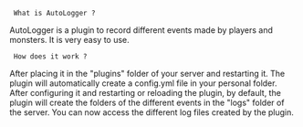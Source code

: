      What is AutoLogger ?

AutoLogger is a plugin to record different events made by players and monsters. It is very easy to use.

     How does it work ?

After placing it in the "plugins" folder of your server and restarting it. The plugin will automatically create a config.yml file in your personal folder.
After configuring it and restarting or reloading the plugin, by default, the plugin will create the folders of the different events in the "logs" folder of the server.
You can now access the different log files created by the plugin.

